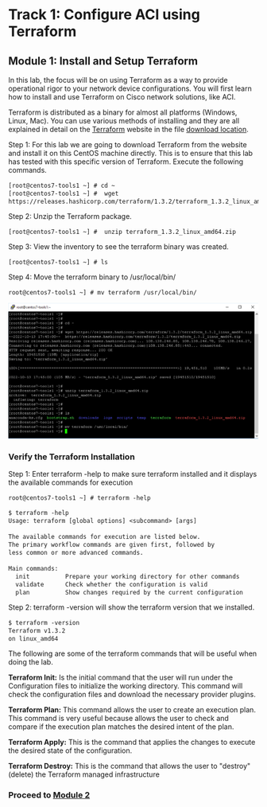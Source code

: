 
# Track 1: Configure ACI using Terraform

## Module 1: Install and Setup Terraform

In this lab, the focus will be on using Terraform as a way to provide operational rigor to your network device configurations. You will first learn how to install and use Terraform on Cisco network solutions, like ACI.

Terraform is distributed as a binary for almost all platforms (Windows, Linux, Mac). You can use various methods of installing and they are all explained in detail on the [Terraform](https://www.terraform.io/) website in the file [download location](https://www.terraform.io/downloads.html).

Step 1: For this lab we are going to download Terraform from the website and install it on this CentOS machine directly. This is to ensure that this lab has tested with this specific version of Terraform. Execute the following commands.

```
[root@centos7-tools1 ~] # cd ~
[root@centos7-tools1 ~] #  wget https://releases.hashicorp.com/terraform/1.3.2/terraform_1.3.2_linux_amd64.zip
```

Step 2: Unzip the Terraform package.

```
[root@centos7-tools1 ~] #  unzip terraform_1.3.2_linux_amd64.zip
```

Step 3: View the inventory to see the terraform binary was created. 

```
[root@centos7-tools1 ~] # ls
```

Step 4: Move the terraform binary to /usr/local/bin/


```
root@centos7-tools1 ~] # mv terraform /usr/local/bin/
```

![](imgs_1/terraform_install.png)

### Verify the Terraform Installation

Step 1: Enter terraform -help to make sure terraform installed and it displays the available commands for execution


```
root@centos7-tools1 ~] # terraform -help 
```

```
$ terraform -help
Usage: terraform [global options] <subcommand> [args]

The available commands for execution are listed below.
The primary workflow commands are given first, followed by
less common or more advanced commands.

Main commands:
  init          Prepare your working directory for other commands
  validate      Check whether the configuration is valid
  plan          Show changes required by the current configuration
```

Step 2: terraform -version will show the terraform version that we installed.

```
$ terraform -version
Terraform v1.3.2
on linux_amd64
```

The following are some of the terraform commands that will be useful when doing the lab.

**Terraform Init:** Is the initial command that the user will run under the Configuration files to initialize the working directory. This command will check the configuration files and download the necessary provider plugins.

**Terraform Plan:** This command allows the user to create an execution plan. This command is very useful because allows the user to check and compare if the execution plan matches the desired intent of the plan.

**Terraform Apply:** This is the command that applies the changes to execute the desired state of the configuration.

**Terraform Destroy:** This is the command that allows the user to "destroy" (delete) the Terraform managed infrastructure

### **Proceed to [Module 2](https://github.com/krishna426426/ACI_Infrastructure_as_Code/blob/main/module2.md)**
